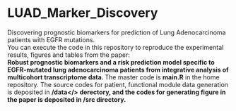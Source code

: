 # LUAD_Marker_Discovery
Discovering prognostic biomarkers for prediction of Lung Adenocarcinoma patients with EGFR mutations. <br />
You can execute the code in this repository to reproduce the experimental results, figures and tables from the paper: <br />
<b> Robust prognostic biomarkers and a risk prediction model specific to EGFR-mutated lung adenocarcinoma patients from integrative analysis of multicohort transcriptome data. </b>
The master code is <b>main.R</b> in the home repository. The source codes for patient, functional module data generation is deposited in <b>/data</> derectory, and the codes for generating figure in the paper is deposited in <b>/src</b> directory. <br>
